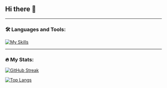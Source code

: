 ## Hi there 👋

---

### 🛠️ Languages and Tools:

[![My Skills](https://skillicons.dev/icons?i=nodejs,ts,js,php,cs,dotnet,react,redux,jquery,bootstrap,vscode,bun,blender,css,docker,dotnet,figma,git,jenkins,laravel,pnpm,postgres,tailwind,ubuntu)](https://skillicons.dev)

---

### 🔥 My Stats:

[![GitHub Streak](http://github-readme-streak-stats.herokuapp.com?user=fcantarani)](https://git.io/streak-stats)

[![Top Langs](https://github-readme-stats.vercel.app/api/top-langs/?username=fcantarani)](https://github.com/anuraghazra/github-readme-stats)
